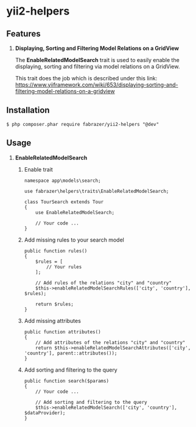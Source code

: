 # yii2-helpers

## Features

1. **Displaying, Sorting and Filtering Model Relations on a GridView**

    The **EnableRelatedModelSearch** trait is used to easily enable the displaying, sorting and filtering via model relations on a GridView.
    
    This trait does the job which is described under this link: https://www.yiiframework.com/wiki/653/displaying-sorting-and-filtering-model-relations-on-a-gridview

## Installation

```
$ php composer.phar require fabrazer/yii2-helpers "@dev"
```

## Usage

1. **EnableRelatedModelSearch**

	1. Enable trait

		```
		namespace app\models\search;

		use fabrazer\helpers\traits\EnableRelatedModelSearch;

		class TourSearch extends Tour
		{
			use EnableRelatedModelSearch;

			// Your code ...
		}
		```

    2. Add missing rules to your search model
    
		```
		public function rules()
		{
			$rules = [
				// Your rules
			];

			// Add rules of the relations "city" and "country"
			$this->enableRelatedModelSearchRules(['city', 'country'], $rules);

			return $rules;
		}
		```
        
	3. Add missing attributes
      
		```
		public function attributes()
		{
			// Add attributes of the relations "city" and "country"
			return $this->enableRelatedModelSearchAttributes(['city', 'country'], parent::attributes());
		}
		```
        
	4. Add sorting and filtering to the query
      
		```
		public function search($params)
		{
			// Your code ...

			// Add sorting and filtering to the query
			$this->enableRelatedModelSearch(['city', 'country'], $dataProvider);
		}
		```